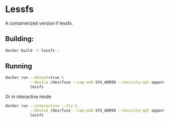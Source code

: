 # Lessfs
A containerized version if lessfs.

## Building:

```bash
docker build -t lessfs .
```

## Running
```bash
docker run --detach=true \
           --device /dev/fuse --cap-add SYS_ADMIN --security-opt apparmor:unconfined \
           lessfs
```
Or in interactive mode
```bash
docker run --interactive --tty \
           --device /dev/fuse --cap-add SYS_ADMIN --security-opt apparmor:unconfined \
           lessfs
```